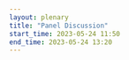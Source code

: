 ```yaml
---
layout: plenary
title: "Panel Discussion"
start_time: 2023-05-24 11:50
end_time: 2023-05-24 13:20
---
```


